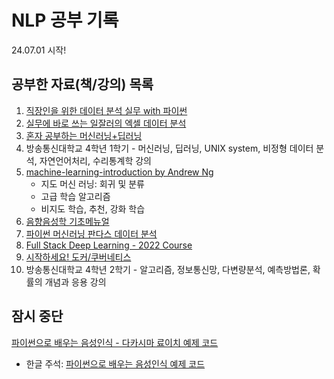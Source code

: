 # NLP 공부 기록  

24.07.01 시작!

## 공부한 자료(책/강의) 목록
1. [직장인을 위한 데이터 분석 실무 with 파이썬](https://github.com/Play-with-data/datasalon)
2. [실무에 바로 쓰는 일잘러의 엑셀 데이터 분석](https://m.yes24.com/Goods/Detail/115048574)
3. [혼자 공부하는 머신러닝+딥러닝](https://github.com/rickiepark/hg-mldl)
4. 방송통신대학교 4학년 1학기 - 머신러닝, 딥러닝, UNIX system, 비정형 데이터 분석, 자연언어처리, 수리통계학 강의
5. [machine-learning-introduction by Andrew Ng](https://www.coursera.org/specializations/machine-learning-introduction)
   - 지도 머신 러닝: 회귀 및 분류
   - 고급 학습 알고리즘
   - 비지도 학습, 추천, 강화 학습
6. [음향음성학 기초메뉴얼](https://www.aladin.co.kr/shop/wproduct.aspx?ItemId=249930661)
7. [파이썬 머신러닝 판다스 데이터 분석](https://github.com/tsdata/pandas-data-analysis)
8. [Full Stack Deep Learning - 2022 Course](https://fullstackdeeplearning.com/course/2022/)
9. [시작하세요! 도커/쿠버네티스](https://www.aladin.co.kr/shop/wproduct.aspx?ItemId=253661323)
10. 방송통신대학교 4학년 2학기 - 알고리즘, 정보통신망, 다변량분석, 예측방법론, 확률의 개념과 응용 강의

## 잠시 중단
[파이썬으로 배우는 음성인식 - 다카시마 료이치 예제 코드](https://github.com/bjpublic/python_speech_recognition)
- 한글 주석: [파이썬으로 배우는 음성인식 예제 코드](https://github.com/ijh1028/speech_recognition/tree/main)